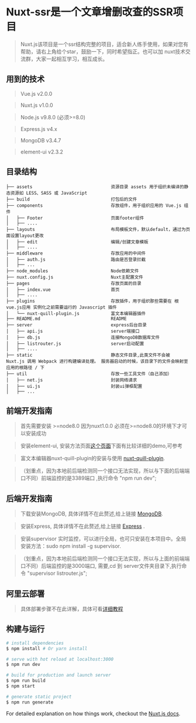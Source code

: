 # Nuxt-ssr是一个文章增删改查的SSR项目

> Nuxt.js该项目是一个ssr结构完整的项目，适合新人练手使用，如果对您有帮助，请右上角给个star，鼓励一下，同时希望指正。也可以加 nuxt技术交流群，大家一起相互学习，相互成长。


## 用到的技术

> Vue.js v2.0.0

> Nuxt.js v1.0.0

> Node.js v9.8.0 (必须>=8.0)

> Express.js v4.x

> MongoDB v3.4.7

> element-ui v2.3.2


## 目录结构

```
├── assets                              资源目录 assets 用于组织未编译的静态资源如 LESS、SASS 或 JavaScript
├── build                               打包后的文件
├── components                          存放组件，用于组织应用的 Vue.js 组件
│   ├── Footer                          页面footer组件
│   ├── ....
├── layouts                             布局模板文件，默认default，通过为页面设置layout更改
│   ├── edit                            编辑/创建文章模板
│   ├── ....
├── middleware                          存放应用的中间件
│   ├── auth.js                         路由是否登录拦截
│   ├── ...
├── node_modules                        Node依赖文件
├── nuxt.config.js                      Nuxt主配置文件
├── pages                               存放页面的目录
│   ├── index.vue                       首页
│   ├── ....
├── plugins                             存放插件，用于组织那些需要在 根vue.js应用 实例化之前需要运行的 Javascript 插件
│   └── nuxt-quill-plugin.js            富文本编辑器插件
├── README.md                           README
├── server                              express后台目录
│   ├── api.js                          server端接口
│   ├── db.js                           连接MongoDB数据库文件
│   ├── listrouter.js                   server启动配置
│   ├── ....
├── static                              静态文件目录,此类文件不会被 Nuxt.js 调用 Webpack 进行构建编译处理。 服务器启动的时候，该目录下的文件会映射至应用的根路径 / 下
├── util                                存放一些工具文件（自己添加）
│   ├── net.js                          封装网络请求
│   ├── ui.js                           封装ui弹框配置
│   ├── ...
```


## 前端开发指南

> 首先需要安装 >=node8.0 因为nuxt1.0.0 必须在>=node8.0的环境下才可以安装成功

> 安装element-ui, 安装方法页面[这个页面](http://element.eleme.io/#/zh-CN/component/quickstart)下面有比较详细的demo,可参考

> 富文本编辑器nuxt-quill-plugin的安装与使用 [nuxt-quill-plugin](https://github.com/surmon-china/vue-quill-editor).

> （划重点，因为本地前后端检测同一个接口无法实现，所以与下面的后端端口不同）前端监控的是3389端口 ,执行命令 "npm run dev";



## 后端开发指南

> 下载安装MongoDB, 具体详情不在此赘述,给上链接 [MongoDB](https://www.mongodb.com/download-center?jmp=nav#atlas).

> 安装Express, 具体详情不在此赘述,给上链接 [Express](http://expressjs.com/zh-cn/4x/api.html) .

> 安装supervisor 实时监控，可以进行全局，也可只安装在本项目中。全局安装方法：sudo npm install -g supervisor.

> （划重点，因为本地前后端检测同一个接口无法实现，所以与上面的前端端口不同）后端监控的是3000端口, 需要,cd 到 server文件夹目录下,执行命令 "supervisor listrouter.js";


## 阿里云部署

> 具体部署步骤不在此详解，具体可看[详细教程](https://www.itcnz.top/20180418/%E9%98%BF%E9%87%8C%E4%BA%91%E9%83%A8%E7%BD%B2nuxt%E9%A1%B9%E7%9B%AE.html)


## 构建与运行

``` bash
# install dependencies
$ npm install # Or yarn install

# serve with hot reload at localhost:3000
$ npm run dev

# build for production and launch server
$ npm run build
$ npm start

# generate static project
$ npm run generate
```

For detailed explanation on how things work, checkout the [Nuxt.js docs](https://github.com/nuxt/nuxt.js).
